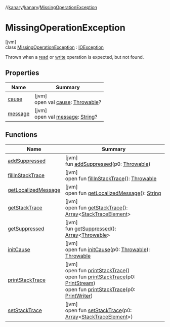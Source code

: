 //[kanary](../../../index.md)/[kanary](../index.md)/[MissingOperationException](index.md)

# MissingOperationException

[jvm]\
class [MissingOperationException](index.md) : [IOException](https://docs.oracle.com/javase/8/docs/api/java/io/IOException.html)

Thrown when a [read](../-protocol-builder/read.md) or [write](../-protocol-builder/write.md) operation is expected, but not found.

## Properties

| Name | Summary |
|---|---|
| [cause](../../kanary.utils/-reassignment-exception/index.md#-654012527%2FProperties%2F-1216412040) | [jvm]<br>open val [cause](../../kanary.utils/-reassignment-exception/index.md#-654012527%2FProperties%2F-1216412040): [Throwable](https://kotlinlang.org/api/latest/jvm/stdlib/kotlin/-throwable/index.html)? |
| [message](../../kanary.utils/-reassignment-exception/index.md#1824300659%2FProperties%2F-1216412040) | [jvm]<br>open val [message](../../kanary.utils/-reassignment-exception/index.md#1824300659%2FProperties%2F-1216412040): [String](https://kotlinlang.org/api/latest/jvm/stdlib/kotlin/-string/index.html)? |

## Functions

| Name | Summary |
|---|---|
| [addSuppressed](../../kanary.utils/-reassignment-exception/index.md#282858770%2FFunctions%2F-1216412040) | [jvm]<br>fun [addSuppressed](../../kanary.utils/-reassignment-exception/index.md#282858770%2FFunctions%2F-1216412040)(p0: [Throwable](https://kotlinlang.org/api/latest/jvm/stdlib/kotlin/-throwable/index.html)) |
| [fillInStackTrace](../../kanary.utils/-reassignment-exception/index.md#-1102069925%2FFunctions%2F-1216412040) | [jvm]<br>open fun [fillInStackTrace](../../kanary.utils/-reassignment-exception/index.md#-1102069925%2FFunctions%2F-1216412040)(): [Throwable](https://kotlinlang.org/api/latest/jvm/stdlib/kotlin/-throwable/index.html) |
| [getLocalizedMessage](../../kanary.utils/-reassignment-exception/index.md#1043865560%2FFunctions%2F-1216412040) | [jvm]<br>open fun [getLocalizedMessage](../../kanary.utils/-reassignment-exception/index.md#1043865560%2FFunctions%2F-1216412040)(): [String](https://kotlinlang.org/api/latest/jvm/stdlib/kotlin/-string/index.html) |
| [getStackTrace](../../kanary.utils/-reassignment-exception/index.md#2050903719%2FFunctions%2F-1216412040) | [jvm]<br>open fun [getStackTrace](../../kanary.utils/-reassignment-exception/index.md#2050903719%2FFunctions%2F-1216412040)(): [Array](https://kotlinlang.org/api/latest/jvm/stdlib/kotlin/-array/index.html)&lt;[StackTraceElement](https://docs.oracle.com/javase/8/docs/api/java/lang/StackTraceElement.html)&gt; |
| [getSuppressed](../../kanary.utils/-reassignment-exception/index.md#672492560%2FFunctions%2F-1216412040) | [jvm]<br>fun [getSuppressed](../../kanary.utils/-reassignment-exception/index.md#672492560%2FFunctions%2F-1216412040)(): [Array](https://kotlinlang.org/api/latest/jvm/stdlib/kotlin/-array/index.html)&lt;[Throwable](https://kotlinlang.org/api/latest/jvm/stdlib/kotlin/-throwable/index.html)&gt; |
| [initCause](../../kanary.utils/-reassignment-exception/index.md#-418225042%2FFunctions%2F-1216412040) | [jvm]<br>open fun [initCause](../../kanary.utils/-reassignment-exception/index.md#-418225042%2FFunctions%2F-1216412040)(p0: [Throwable](https://kotlinlang.org/api/latest/jvm/stdlib/kotlin/-throwable/index.html)): [Throwable](https://kotlinlang.org/api/latest/jvm/stdlib/kotlin/-throwable/index.html) |
| [printStackTrace](../../kanary.utils/-reassignment-exception/index.md#-1769529168%2FFunctions%2F-1216412040) | [jvm]<br>open fun [printStackTrace](../../kanary.utils/-reassignment-exception/index.md#-1769529168%2FFunctions%2F-1216412040)()<br>open fun [printStackTrace](../../kanary.utils/-reassignment-exception/index.md#1841853697%2FFunctions%2F-1216412040)(p0: [PrintStream](https://docs.oracle.com/javase/8/docs/api/java/io/PrintStream.html))<br>open fun [printStackTrace](../../kanary.utils/-reassignment-exception/index.md#1175535278%2FFunctions%2F-1216412040)(p0: [PrintWriter](https://docs.oracle.com/javase/8/docs/api/java/io/PrintWriter.html)) |
| [setStackTrace](../../kanary.utils/-reassignment-exception/index.md#2135801318%2FFunctions%2F-1216412040) | [jvm]<br>open fun [setStackTrace](../../kanary.utils/-reassignment-exception/index.md#2135801318%2FFunctions%2F-1216412040)(p0: [Array](https://kotlinlang.org/api/latest/jvm/stdlib/kotlin/-array/index.html)&lt;[StackTraceElement](https://docs.oracle.com/javase/8/docs/api/java/lang/StackTraceElement.html)&gt;) |

